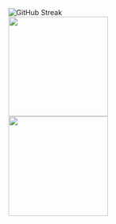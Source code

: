 <div style="margin-left:40%">
    <img src="https://streak-stats.demolab.com?user=FlowerInTheRain&theme=github_dark_dimmed&hide_border=true&date_format=M%20j%5B%2C%20Y%5D&card_width=450px" alt="GitHub Streak" />
    <br/>
    <img height=200  src="https://github-readme-stats.vercel.app/api/top-langs/?username=FlowerInTheRain&theme=github_dark_dimmed&layout=compact&card_width=320px&line_height=25&langs_count=14&text_bold=true&hide_border=true" />
    <br/>
  <img height=200 src="https://github-readme-stats.vercel.app/api?username=FlowerInTheRain&theme=github_dark_dimmed&card_width=450px&include_all_commits=false&hide_rank=true&hide_border=true" />
</div>


<!--
**FlowerInTheRain/FlowerInTheRain** is a ✨ _special_ ✨ repository because its `README.md` (this file) appears on your GitHub profile.

Here are some ideas to get you started:

- 🔭 I’m currently working on ...
- 🌱 I’m currently learning ...
- 👯 I’m looking to collaborate on ...
- 🤔 I’m looking for help with ...
- 💬 Ask me about ...
- 📫 How to reach me: ...
- 😄 Pronouns: ...
- ⚡ Fun fact: ...
-->
